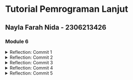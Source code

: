 # Tutorial Pemrograman Lanjut
## Nayla Farah Nida - 2306213426

### Module 6

<details>
<summary>Reflection: Commit 1</summary>


The ```handle_connection``` method reads and prints the HTTP request headers from a TCP connection.

**1. Wraps the TCPStream in BufReader**

```BufReader::new(&stream)```: Creates a buffered reader to efficiently read lines from the connection.

**2. Reads the HTTP request line by line**

```.lines()```: Reads the incoming data line by line.

```.map(|result| result.unwrap())```: Extracts the actual string from the Result<String, io::Error>, if no errors occur.

```.take_while(|line| !line.is_empty())```: Reads lines until it encounters an empty line ("").

**3. Stores the request in a ```Vec<String>```**

***4. Prints the HTTP request**

Output:

``` Rust
Request: [
    "GET / HTTP/1.1",
    "Host: 127.0.0.1:7878",
    "Connection: keep-alive",
    "Cache-Control: max-age=0",
    "sec-ch-ua: \"Chromium\";v=\"134\", \"Not:A-Brand\";v=\"24\", \"Google Chrome\";v=\"134\"",
    "sec-ch-ua-mobile: ?0",
    "sec-ch-ua-platform: \"Windows\"",
    "Upgrade-Insecure-Requests: 1",
    "User-Agent: Mozilla/5.0 (Windows NT 10.0; Win64; x64) AppleWebKit/537.36 (KHTML, like Gecko) Chrome/134.0.0.0 Safari/537.36",
    "Accept: text/html,application/xhtml+xml,application/xml;q=0.9,image/avif,image/webp,image/apng,*/*;q=0.8,application/signed-exchange;v=b3;q=0.7",
    "Sec-Fetch-Site: cross-site",
    "Sec-Fetch-Mode: navigate",
    "Sec-Fetch-User: ?1",
    "Sec-Fetch-Dest: document",
    "Accept-Encoding: gzip, deflate, br, zstd",
    "Accept-Language: en-US,en;q=0.9,id-ID;q=0.8,id;q=0.7,ms;q=0.6,it;q=0.5",
    "Cookie: csrftoken=qnUz3g0Vm17XcQEPWpnPXAZkf20LmLbS",
]
```
</details>

<details>
    <summary>Reflection: Commit 2</summary>
    ![Commit 2 screen capture](/assets/image/commit2.png) 

    First it creates a ```BufReader``` to read the request line by line and stores the lines in a slice until it sees an empty line which is the marker for the end of the HTTP request headers. Once it has read the request, it constructs a response with a 200 OK status, and opens ```hello.html``` from the filesystem. It then creates the response in the correct HTTP format, including the Content-Length header, and then the file contents. Last, it sends the response back to the client utilizing ```stream.write_all()```, so the browser can display the ```hello.html``` page. This ensures that any client requesting the server receives my messages in ```hello.html```.
</details>

<details>
    <summary>Reflection: Commit 3</summary>
    ![Commit 3 screen capture](/assets/image/commit3.png) 

    ```handle_connection``` reads the first line of the HTTP request to determine the requested resource. If the request is GET / HTTP/1.1 it responds with the contents of ```hello.html``` and a 200 OK status. Otherwise, it serves ```404.html``` with a 404 NOT FOUND status. There are some refactoring done to fix the obvious code duplication. I achieve that by using the match expression to efficiently maps each request path to the appropriate status code to eliminate redundant conditional checks.
</details>

<details>
    <summary>Reflection: Commit 4</summary>

    If the request is for "GET / HTTP/1.1", it responds with ```hello.html``` and a 200 OK status, while an unknown request results in a 404 NOT FOUND response with ```404.html```. If the request is for "GET /sleep HTTP/1.1", the server will have a 5-second delay before sending ```hello.html```. For example, if someone is requesting for "GET /sleep HTTP/1.1", and then a second later another person try is requesting for "GET / HTTP/1.1", the other person will need to wait 4 seconds to access ```hello.html```. Because the server processes requests sequentially (single threaded), any request that arrives while another is sleeping will have to wait until the first request is completed, making the server slow for multiple users.
    
</details>

<details>
    <summary>Reflection: Commit 5</summary>

    On the book, we are taught to improve throughput with ThreadPool. A thread pool is like a group of threads that are ready to handle a task, so allows us to process connections concurrently. We can choose to spawn unlimited number of threads, but that will raise the chances of getting DoS (denial of service) attacks, thus why we limit the number of threads in this tutorial. We define the ThreadPool as a ```struct``` that have ```workers``` and ```sender```. ```workers```is a vector, each running in a loop and waiting for tasks, that are gonna be delivered by ```sender```. We are using a channel ```mpsc::Sender<Job>``` for sending tasks from the main thread to ```worker``` threads. Each ```worker``` continuously waiting for jobs, executes them when available, and logs its activity. If the channel is closed, ```workers``` detect it, log a shutdown message, and terminate gracefully.
</details>
